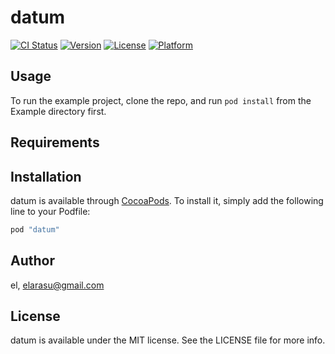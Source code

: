 # datum

[![CI Status](http://img.shields.io/travis/el/datum.svg?style=flat)](https://travis-ci.org/el/datum)
[![Version](https://img.shields.io/cocoapods/v/datum.svg?style=flat)](http://cocoapods.org/pods/datum)
[![License](https://img.shields.io/cocoapods/l/datum.svg?style=flat)](http://cocoapods.org/pods/datum)
[![Platform](https://img.shields.io/cocoapods/p/datum.svg?style=flat)](http://cocoapods.org/pods/datum)

## Usage

To run the example project, clone the repo, and run `pod install` from the Example directory first.

## Requirements

## Installation

datum is available through [CocoaPods](http://cocoapods.org). To install
it, simply add the following line to your Podfile:

```ruby
pod "datum"
```

## Author

el, elarasu@gmail.com

## License

datum is available under the MIT license. See the LICENSE file for more info.
